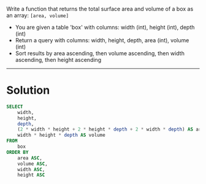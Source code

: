 Write a function that returns the total surface area and volume of a box as an array: `[area, volume]`

- You are given a table 'box' with columns: width (int), height (int), depth (int)
- Return a query with columns: width, height, depth, area (int), volume (int)
- Sort results by area ascending, then volume ascending, then width ascending, then height ascending

---

# Solution

```sql
SELECT 
    width,
    height,
    depth,
    (2 * width * height + 2 * height * depth + 2 * width * depth) AS area,
    width * height * depth AS volume
FROM 
    box
ORDER BY 
    area ASC,
    volume ASC,
    width ASC,
    height ASC
```
